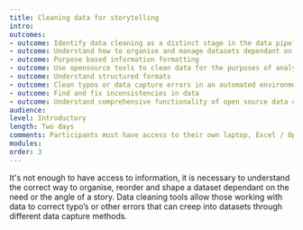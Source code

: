 ```yaml
---
title: Cleaning data for storytelling
intro: 
outcomes: 
- outcome: Identify data cleaning as a distinct stage in the data pipeline
- outcome: Understand how to organise and manage datasets dependant on requirements
- outcome: Purpose based information formatting
- outcome: Use opensource tools to clean data for the purposes of analysis
- outcome: Understand structured formats
- outcome: Clean typos or data capture errors in an automated environment
- outcome: Find and fix inconsistencies in data
- outcome: Understand comprehensive functionality of open source data cleaning software
audience: 
level: Introductory
length: Two days
comments: Participants must have access to their own laptop, Excel / Open (Libre) Office, an activated google account, and a google chrome web browser installed on their laptops
modules: 
order: 3
---
```

It's not enough to have access to information, it is necessary to understand the correct way to organise, reorder and shape a dataset dependant on the need or the angle of a story. Data cleaning tools allow those working with data to correct typo’s or other errors that can creep into datasets through different data capture methods.